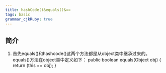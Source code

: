 ```yaml
---
title: hashCode()&equals()&==
tags: basic
grammar_cjkRuby: true
---
```


## 简介
1. 首先equals()和hashcode()这两个方法都是从object类中继承过来的。 
equals()方法在object类中定义如下： 
  public boolean equals(Object obj) { 
return (this == obj); 
} 
